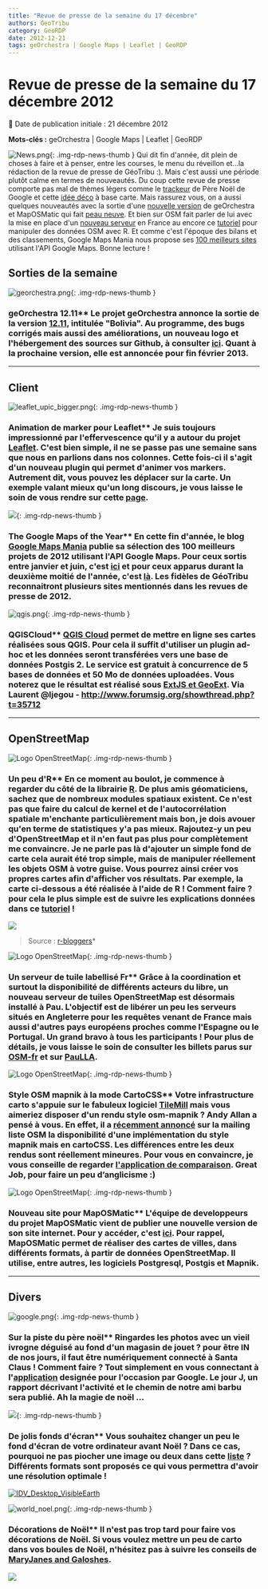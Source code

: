 ```yaml
---
title: "Revue de presse de la semaine du 17 décembre"
authors: GeoTribu
category: GeoRDP
date: 2012-12-21
tags: geOrchestra | Google Maps | Leaflet | GeoRDP
---
```


# Revue de presse de la semaine du 17 décembre 2012


:calendar: Date de publication initiale : 21 décembre 2012

**Mots-clés :** geOrchestra | Google Maps | Leaflet | GeoRDP


![News.png](https://cdn.geotribu.fr/images/internal/icons-rdp-news/news.png){: .img-rdp-news-thumb }
 Qui dit fin d'année, dit plein de choses à faire et à penser, entre les courses, le menu du réveillon et...la rédaction de la revue de presse de GéoTribu :). Mais c'est aussi une période plutôt calme en termes de nouveautés. Du coup cette revue de presse comporte pas mal de thèmes légers comme le [trackeur](#news41) de Père Noël de Google et cette [idée déco](#news43) à base carte. Mais rassurez vous, on a aussi quelques nouveautés avec la sortie d'une [nouvelle version](#news11) de geOrchestra et MapOSMatic qui fait [peau neuve](#news34). Et bien sur OSM fait parler de lui avec la mise en place d'un [nouveau serveur](#news32) en France au encore ce [tutoriel](#news31) pour manipuler des données OSM avec R. Et comme c'est l'époque des bilans et des classements, Google Maps Mania nous propose ses [100 meilleurs sites](#news22) utilisant l'API Google Maps. Bonne lecture !



## Sorties de la semaine

 ![georchestra.png](/sites/default/files/Tuto/img/georchestra.png){: .img-rdp-news-thumb }

### geOrchestra 12.11** Le projet geOrchestra annonce la sortie de la version [12.11](http://blog.georchestra.org/post/2012/12/16/geOrchestra-12.11-Bolivia-is-out), intitulée "Bolivia". Au programme, des bugs corrigés mais aussi des améliorations, un nouveau logo et l'hébergement des sources sur Github, à consulter [ici](https://github.com/georchestra/georchestra/). Quant à la prochaine version, elle est annoncée pour fin février 2013.



----

## Client


 ![leaflet_upic_bigger.png](https://cdn.geotribu.fr/images/logos-icones/logiciels_librairies/leaflet.png){: .img-rdp-news-thumb }

### Animation de marker pour Leaflet** Je suis toujours impressionné par l'effervescence qu'il y a autour du projet [Leaflet](http://leafletjs.com). C'est bien simple, il ne se passe pas une semaine sans que nous en parlions dans nos colonnes. Cette fois-ci il s'agit d'un nouveau plugin qui permet d'animer vos markers. Autrement dit, vous pouvez les déplacer sur la carte. Un exemple valant mieux qu'un long discours, je vous laisse le soin de vous rendre sur cette [page](http://bl.ocks.org/4284949).



 ![](http://www.geotribu.net/sites/default/files/Tuto/img/revue_presse/gmaps.png){: .img-rdp-news-thumb }

### The Google Maps of the Year** En cette fin d'année, le blog [Google Maps Mania](http://googlemapsmania.blogspot.com/) publie sa sélection des 100 meilleurs projets de 2012 utilisant l'API Google Maps. Pour ceux sortis entre janvier et juin, c'est [ici](http://homepage.ntlworld.com/keir.clarke/web/101.htm) et pour ceux apparus durant la deuxième moitié de l'année, c'est [là](http://homepage.ntlworld.com/keir.clarke/web/100.htm). Les fidèles de GéoTribu reconnaitront plusieurs sites mentionnés dans les revues de presse de 2012.



 ![qgis.png](https://cdn.geotribu.fr/images/logos-icones/logiciels_librairies/qgis.png){: .img-rdp-news-thumb }

### QGISCloud** [QGIS Cloud](http://qgiscloud.com/) permet de mettre en ligne ses cartes réalisées sous QGIS. Pour cela il suffit d'utiliser un plugin ad-hoc et les données seront transférées vers une base de données Postgis 2. Le service est gratuit à concurrence de 5 bases de données et 50 Mo de données uploadées. Vous noterez que le résultat est réalisé sous [ExtJS et GeoExt](http://qgiscloud.com/anitagraser/corine_austria). Via Laurent @ljegou - <http://www.forumsig.org/showthread.php?t=35712>



----

## OpenStreetMap

 ![Logo OpenStreetMap](https://cdn.geotribu.fr/images/logos-icones/OpenStreetMap/Openstreetmap.png){: .img-rdp-news-thumb }

### Un peu d'R** En ce moment au boulot, je commence à regarder du côté de la librairie [R](http://www.r-project.org/). De plus amis géomaticiens, sachez que de nombreux modules spatiaux existent. Ce n'est pas que faire du calcul de kernel et de l'autocorrélation spatiale m'enchante particulièrement mais bon, je dois avouer qu'en terme de statistiques y'a pas mieux. Rajoutez-y un peu d'OpenStreetMap et il n'en faut pas plus pour complètement me convaincre. Je ne parle pas là d'ajouter un simple fond de carte cela aurait été trop simple, mais de manipuler réellement les objets OSM à votre guise. Vous pourrez ainsi créer vos propres cartes afin d'afficher vos résultats. Par exemple, la carte ci-dessous a été réalisée à l'aide de R ! Comment faire ? pour cela le plus simple est de suivre les explications données dans ce [tutoriel](http://www.r-bloggers.com/lang/french/1191) !

 [![](http://coulmont.com/vordpress/wp-content/uploads/2012/12/ville-osmar.png)](http://www.r-bloggers.com/lang/french/1191)

 > Source : [r-bloggers](http://www.r-bloggers.com/lang/french/1191)*



 ![Logo OpenStreetMap](https://cdn.geotribu.fr/images/logos-icones/OpenStreetMap/Openstreetmap.png){: .img-rdp-news-thumb }

### Un serveur de tuile labellisé Fr** Grâce à la coordination et surtout la disponibilité de différents acteurs du libre, un nouveau serveur de tuiles OpenStreetMap est désormais installé à Pau. L'objectif est de libérer un peu les serveurs situés en Angleterre pour les requêtes venant de France mais aussi d'autres pays européens proches comme l'Espagne ou le Portugal. Un grand bravo à tous les participants ! Pour plus de détails, je vous laisse le soin de consulter les billets parus sur [OSM-fr](http://openstreetmap.fr/cache-tuiles-fr) et sur [PauLLA](http://www.paulla.asso.fr/news/serveur-de-cache-de-tuiles-officiel-open-street-map).



 ![Logo OpenStreetMap](https://cdn.geotribu.fr/images/logos-icones/OpenStreetMap/Openstreetmap.png){: .img-rdp-news-thumb }

### Style OSM mapnik à la mode CartoCSS** Votre infrastructure carto s'appuie sur le fabuleux logiciel [TileMill](http://mapbox.com/tilemill/) mais vous aimeriez disposer d'un rendu style osm-mapnik ? Andy Allan a pensé à vous. En effet, il a [récemment annoncé](http://lists.openstreetmap.org/pipermail/dev/2012-December/026256.html) sur la mailing liste OSM la disponibilité d'une implémentation du style mapnik mais en cartoCSS. Les différences entre les deux rendus sont réellement mineures. Pour vous en convaincre, je vous conseille de regarder [l'application de comparaison](http://bl.ocks.org/d/4271706/#15.00/37.7726/-122.4304). Great Job, pour faire un peu d’anglicisme :)



 ![Logo OpenStreetMap](https://cdn.geotribu.fr/images/logos-icones/OpenStreetMap/Openstreetmap.png){: .img-rdp-news-thumb }

### Nouveau site pour MapOSMatic** L'équipe de developpeurs du projet MapOSMatic vient de publier une nouvelle version de son site internet. Pour y accéder, c'est [ici](http://dev.maposmatic.org/). Pour rappel, MapOSMatic permet de réaliser des cartes de villes, dans différents formats, à partir de données OpenStreetMap. Il utilise, entre autres, les logiciels Postgresql, Postgis et Mapnik.



----

## Divers

 ![google.png](http://geotribu.net/sites/default/files/Tuto/img/Blog/google.png){: .img-rdp-news-thumb }

### Sur la piste du père noël** Ringardes les photos avec un vieil ivrogne déguisé au fond d'un magasin de jouet ? pour être **IN** de nos jours, il faut être numériquement connecté à Santa Claus ! Comment faire ? Tout simplement en vous connectant à l'[application](http://www.google.com/santatracker/) designée pour l'occasion par Google. Le jour J, un rapport décrivant l'activité et le chemin de notre ami barbu sera publié. Ah la magie de noël ...



 ![](https://cdn.geotribu.fr/images/internal/icons-rdp-news/world.png){: .img-rdp-news-thumb }

### De jolis fonds d'écran** Vous souhaitez changer un peu le fond d'écran de votre ordinateur avant Noël ? Dans ce cas, pourquoi ne pas piocher une image ou deux dans cette [liste](http://uxblog.idvsolutions.com/2012/12/desktop-backgrounds.html) ? Différents formats sont proposés ce qui vous permettra d'avoir une résolution optimale !

 [![IDV_Desktop_VisibleEarth](http://farm9.staticflickr.com/8350/8285875662_a2108a7996.jpg)](http://www.flickr.com/photos/idvsolutions/8285875662/ "IDV_Desktop_VisibleEarth de IDVsolutions, sur Flickr")



 ![world_noel.png](http://geotribu.net/sites/default/files/Tuto/img/Blog/world_noel.png){: .img-rdp-news-thumb }

### Décorations de Noël** Il n'est pas trop tard pour faire vos décorations de Noël. Si vous voulez mettre un peu de carto dans vos boules de Noël, n'hésitez pas à suivre les conseils de [MaryJanes and Galoshes](http://www.maryjanesandgaloshes.com/2010/11/map-kissing-ball-ornament-tutorial.html#.UNRNtupoBg-).

 [![](http://1.bp.blogspot.com/_itgUzT3BP0A/TOBK6B3thZI/AAAAAAAAC9I/Phj3T3ePALs/s1600/DSC03281_edited-1.jpg)](http://www.maryjanesandgaloshes.com/2010/11/map-kissing-ball-ornament-tutorial.html#.UNRNtupoBg-)
